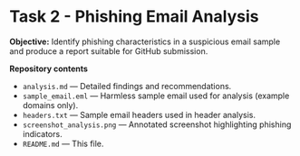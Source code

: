 # Task 2 - Phishing Email Analysis

**Objective:** Identify phishing characteristics in a suspicious email sample and produce a report suitable for GitHub submission.

**Repository contents**
- `analysis.md` — Detailed findings and recommendations.
- `sample_email.eml` — Harmless sample email used for analysis (example domains only).
- `headers.txt` — Sample email headers used in header analysis.
- `screenshot_analysis.png` — Annotated screenshot highlighting phishing indicators.
- `README.md` — This file.

